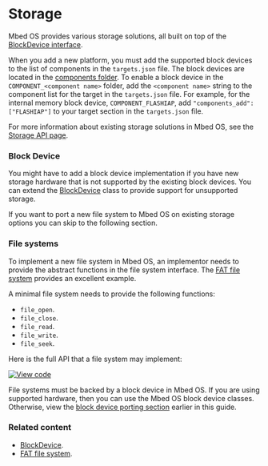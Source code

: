 <h1 id="contributing-storage">Storage</h1>

Mbed OS provides various storage solutions, all built on top of the [BlockDevice interface](../apis/blockdevice.html). 

When you add a new platform, you must add the supported block devices to the list of components in the `targets.json` file. The block devices are located in the [components folder]( https://github.com/ARMmbed/mbed-os/tree/master/components/storage/blockdevice). To enable a block device in the `COMPONENT_<component name>` folder, add the `<component name>` string to the component list for the target in the `targets.json` file. For example, for the internal memory block device, `COMPONENT_FLASHIAP`, add `"components_add": ["FLASHIAP"]` to your target section in the `targets.json` file. 

For more information about existing storage solutions in Mbed OS, see the [Storage API page](../apis/storage.html).

### Block Device

You might have to add a block device implementation if you have new storage hardware that is not supported by the existing block devices. You can extend the [BlockDevice](https://os.mbed.com/docs/development/mbed-os-api-doxy/classmbed_1_1_block_device.html) class to provide support for unsupported storage.

If you want to port a new file system to Mbed OS on existing storage options you can skip to the following section.

### File systems

To implement a new file system in Mbed OS, an implementor needs to provide the abstract functions in the file system interface. The [FAT file system](https://os.mbed.com/docs/development/mbed-os-api-doxy/_f_a_t_file_system_8h_source.html) provides an excellent example.

A minimal file system needs to provide the following functions:

- `file_open`.
- `file_close`.
- `file_read`.
- `file_write`.
- `file_seek`.

Here is the full API that a file system may implement:

[![View code](https://www.mbed.com/embed/?type=library)](https://os.mbed.com/docs/development/mbed-os-api-doxy/classmbed_1_1_file_system.html)

File systems must be backed by a block device in Mbed OS. If you are using supported hardware, then you can use the Mbed OS block device classes. Otherwise, view the [block device porting section](#block-device) earlier in this guide.

### Related content

- [BlockDevice](https://os.mbed.com/docs/development/mbed-os-api-doxy/classmbed_1_1_block_device.html).
- [FAT file system](https://os.mbed.com/docs/development/mbed-os-api-doxy/_f_a_t_file_system_8h_source.html).
